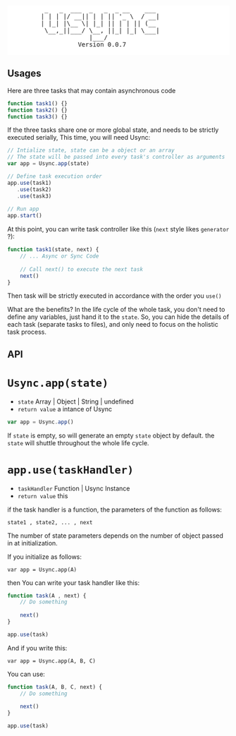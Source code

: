 <p align="center">
    <pre style="background-color: #fff;">
          _   _  ___  _   _  _ __    ___
         | | | |/ __|| | | || '_ \  / __|
         | |_| |\__ \| |_| || | | || (__
          \__,_||___/ \__, ||_| |_| \___|
                      |___/
                   Version 0.0.7
    </pre>
</div>

## Usages

Here are three tasks that may contain asynchronous code

```js
function task1() {}
function task2() {}
function task3() {}
```

If the three tasks share one or more global state, and needs to be strictly executed serially, This time, you will need Usync:

```js
// Intialize state, state can be a object or an array
// The state will be passed into every task's controller as arguments 
var app = Usync.app(state)

// Define task execution order
app.use(task1)
   .use(task2)
   .use(task3)
    
// Run app 
app.start()  
```

At this point, you can write task controller like this (`next` style likes `generator` ?):

```js
function task1(state, next) {
    // ... Async or Sync Code
    
    // Call next() to execute the next task
    next()
}
```

Then task will be strictly executed in accordance with the order you `use()`

What are the benefits? In the life cycle of the whole task, you don't need to define any variables, just hand it to the `state`. So, you can hide the details of each task (separate tasks to files), and only need to focus on the holistic task process.

## API

# `Usync.app(state)`
- `state` Array | Object | String | undefined
- `return value` a intance of Usync

```js
var app = Usync.app()
```

If `state` is empty, so will generate an empty `state` object by default. the `state` will shuttle throughout the whole life cycle.


# `app.use(taskHandler)`
- `taskHandler` Function | Usync Instance
- `return value` this

if the task handler is a function, the parameters of the function as follows:

    state1 , state2, ... , next

The number of state parameters depends on the number of object passed in at initialization.

If you initialize as follows:

    var app = Usync.app(A)
    
then You can write your task handler like this:

```js
function task(A , next) {
    // Do something
    
    next()  
}

app.use(task)
```

And if you write this:

    var app = Usync.app(A, B, C)
    
You can use:

```js
function task(A, B, C, next) {
    // Do something
    
    next()  
}

app.use(task)
```
